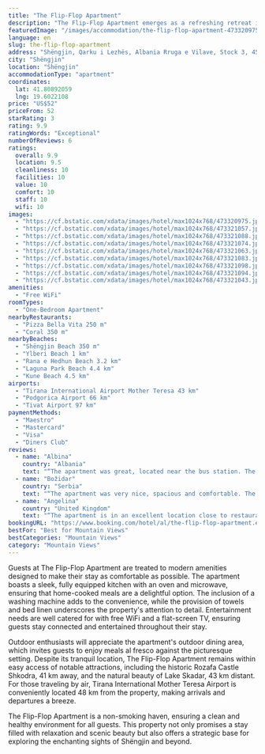 ```yaml
---
title: "The Flip-Flop Apartment"
description: "The Flip-Flop Apartment emerges as a refreshing retreat in Shëngjin, offering guests the perfect blend of comfort and convenience with its air-conditioned spaces and private balcony."
featuredImage: "/images/accommodation/the-flip-flop-apartment-473320975.jpg"
language: en
slug: the-flip-flop-apartment
address: "Shëngjin, Qarku i Lezhës, Albania Rruga e Vilave, Stock 3, 4503 Shëngjin, Albania"
city: "Shëngjin"
location: "Shëngjin"
accommodationType: "apartment"
coordinates:
  lat: 41.80892059
  lng: 19.6022108
price: "US$52"
priceFrom: 52
starRating: 3
rating: 9.9
ratingWords: "Exceptional"
numberOfReviews: 6
ratings:
  overall: 9.9
  location: 9.5
  cleanliness: 10
  facilities: 10
  value: 10
  comfort: 10
  staff: 10
  wifi: 10
images:
  - "https://cf.bstatic.com/xdata/images/hotel/max1024x768/473320975.jpg?k=0f181e6ad3b61ca5e0a5e6eaa8b940c4fc30e0010cffb69528a9ac03777242c1&o=&hp=1"
  - "https://cf.bstatic.com/xdata/images/hotel/max1024x768/473321057.jpg?k=2827ef28d9c24bcf70b22cb50aa0de2ec8416bba2d2fcb68e9e4ade31edabcd9&o=&hp=1"
  - "https://cf.bstatic.com/xdata/images/hotel/max1024x768/473321088.jpg?k=95e9bef14ac56770c2ec49ef14097929c3e41ad3c58ee69836f244e079a6b4ca&o=&hp=1"
  - "https://cf.bstatic.com/xdata/images/hotel/max1024x768/473321074.jpg?k=c274d9dd159dcfc2f7ec4e86d420b1a0cb2f6ea12f19a866dbf50a7234a2e6d9&o=&hp=1"
  - "https://cf.bstatic.com/xdata/images/hotel/max1024x768/473321063.jpg?k=6c575169226b02cf6331e37adcb30e80b899d9ab6a61c6c95e38317ea7b9c745&o=&hp=1"
  - "https://cf.bstatic.com/xdata/images/hotel/max1024x768/473321083.jpg?k=da8e8799cf6163874aa4ddc6049fafdf679219078e2a1cbcbd51065f57f2d034&o=&hp=1"
  - "https://cf.bstatic.com/xdata/images/hotel/max1024x768/473321098.jpg?k=98982b169ee5e086b2dcf230024d342bbbd0e4828d4a320c1d1d597fa8217417&o=&hp=1"
  - "https://cf.bstatic.com/xdata/images/hotel/max1024x768/473321094.jpg?k=64b103fe8b177f66851558a4b9f1a10c33d39e831c2ad8cb2b83354020d0640b&o=&hp=1"
  - "https://cf.bstatic.com/xdata/images/hotel/max1024x768/473321043.jpg?k=8603d5f6bbdb40f8dc5f5abdda35de853bba8a89c6fa0bf13bf96d1a505519a4&o=&hp=1"
amenities:
  - "Free WiFi"
roomTypes:
  - "One-Bedroom Apartment"
nearbyRestaurants:
  - "Pizza Bella Vita 250 m"
  - "Coral 350 m"
nearbyBeaches:
  - "Shëngjin Beach 350 m"
  - "Ylberi Beach 1 km"
  - "Rana e Hedhun Beach 3.2 km"
  - "Laguna Park Beach 4.4 km"
  - "Kune Beach 4.5 km"
airports:
  - "Tirana International Airport Mother Teresa 43 km"
  - "Podgorica Airport 66 km"
  - "Tivat Airport 97 km"
paymentMethods:
  - "Maestro"
  - "Mastercard"
  - "Visa"
  - "Diners Club"
reviews:
  - name: "Albina"
    country: "Albania"
    text: "“The apartment was great, located near the bus station. The conditions were good.”"
  - name: "Božidar"
    country: "Serbia"
    text: "“The apartment was very nice, spacious and comfortable. The host very forthcoming. The location is close to everything, yet far enough that you get relative peace. You can park a bit down the street if there is free space and there are a few payed...”"
  - name: "Angelina"
    country: "United Kingdom"
    text: "“The apartment is in an excellent location close to restaurants, markets, and beach. The apartment is also very clean, well stocked, and our host went above and beyond in helping our family by suggesting certain areas, dining options, and points of...”"
bookingURL: "https://www.booking.com/hotel/al/the-flip-flop-apartment.en-gb.html?aid=8035640"
bestFor: "Best for Mountain Views"
bestCategories: "Mountain Views"
category: "Mountain Views"
---
```


Guests at The Flip-Flop Apartment are treated to modern amenities designed to make their stay as comfortable as possible. The apartment boasts a sleek, fully equipped kitchen with an oven and microwave, ensuring that home-cooked meals are a delightful option. The inclusion of a washing machine adds to the convenience, while the provision of towels and bed linen underscores the property's attention to detail. Entertainment needs are well catered for with free WiFi and a flat-screen TV, ensuring guests stay connected and entertained throughout their stay.

Outdoor enthusiasts will appreciate the apartment's outdoor dining area, which invites guests to enjoy meals al fresco against the picturesque setting. Despite its tranquil location, The Flip-Flop Apartment remains within easy access of notable attractions, including the historic Rozafa Castle Shkodra, 41 km away, and the natural beauty of Lake Skadar, 43 km distant. For those traveling by air, Tirana International Mother Teresa Airport is conveniently located 48 km from the property, making arrivals and departures a breeze.

The Flip-Flop Apartment is a non-smoking haven, ensuring a clean and healthy environment for all guests. This property not only promises a stay filled with relaxation and scenic beauty but also offers a strategic base for exploring the enchanting sights of Shëngjin and beyond.